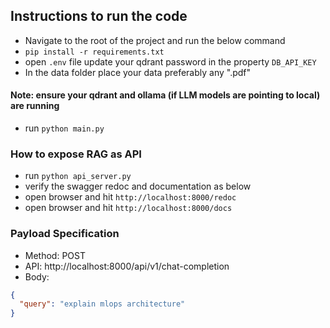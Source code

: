 ## Instructions to run the code

- Navigate to the root of the project and run the below command
- `pip install -r requirements.txt`
- open `.env` file update your qdrant password in the property `DB_API_KEY`
- In the data folder place your data preferably any ".pdf"
#### Note: ensure your qdrant and ollama (if LLM models are pointing to local) are running
- run `python main.py`

### How to expose RAG as API
- run `python api_server.py`
- verify the swagger redoc and documentation as below
- open browser and hit `http://localhost:8000/redoc`
- open browser and hit `http://localhost:8000/docs`

### Payload Specification

- Method: POST
- API: http://localhost:8000/api/v1/chat-completion
- Body:
```json
{
  "query": "explain mlops architecture"
}
```